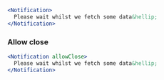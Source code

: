 ```jsx
<Notification>
  Please wait whilst we fetch some data&hellip;
</Notification>
```

### Allow close

```jsx
<Notification allowClose>
  Please wait whilst we fetch some data&hellip;
</Notification>
```